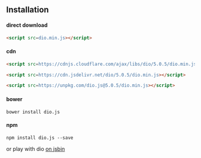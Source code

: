 ## Installation

#### direct download

```html
<script src=dio.min.js></script>
```

#### cdn

```html
<script src=https://cdnjs.cloudflare.com/ajax/libs/dio/5.0.5/dio.min.js></script>
```

```html
<script src=https://cdn.jsdelivr.net/dio/5.0.5/dio.min.js></script>
```

```html
<script src=https://unpkg.com/dio.js@5.0.5/dio.min.js></script>
```

#### bower

```
bower install dio.js
```

#### npm

```
npm install dio.js --save
```

or play with dio [on jsbin](http://jsbin.com/lobavo/edit?js,output)